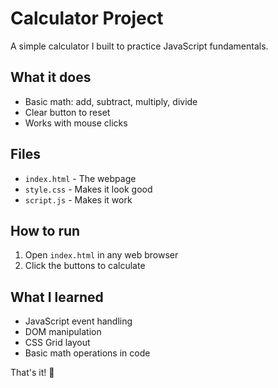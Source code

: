 # Calculator Project

A simple calculator I built to practice JavaScript fundamentals.

## What it does

- Basic math: add, subtract, multiply, divide
- Clear button to reset
- Works with mouse clicks

## Files

- `index.html` - The webpage
- `style.css` - Makes it look good
- `script.js` - Makes it work

## How to run

1. Open `index.html` in any web browser
2. Click the buttons to calculate

## What I learned

- JavaScript event handling
- DOM manipulation
- CSS Grid layout
- Basic math operations in code

That's it! 🧮
